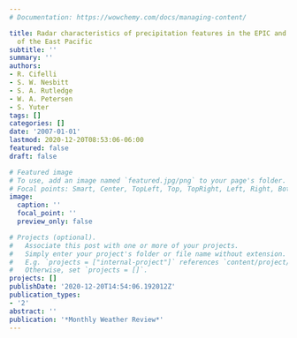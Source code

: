 ```yaml
---
# Documentation: https://wowchemy.com/docs/managing-content/

title: Radar characteristics of precipitation features in the EPIC and TEPPS regions
  of the East Pacific
subtitle: ''
summary: ''
authors:
- R. Cifelli
- S. W. Nesbitt
- S. A. Rutledge
- W. A. Petersen
- S. Yuter
tags: []
categories: []
date: '2007-01-01'
lastmod: 2020-12-20T08:53:06-06:00
featured: false
draft: false

# Featured image
# To use, add an image named `featured.jpg/png` to your page's folder.
# Focal points: Smart, Center, TopLeft, Top, TopRight, Left, Right, BottomLeft, Bottom, BottomRight.
image:
  caption: ''
  focal_point: ''
  preview_only: false

# Projects (optional).
#   Associate this post with one or more of your projects.
#   Simply enter your project's folder or file name without extension.
#   E.g. `projects = ["internal-project"]` references `content/project/deep-learning/index.md`.
#   Otherwise, set `projects = []`.
projects: []
publishDate: '2020-12-20T14:54:06.192012Z'
publication_types:
- '2'
abstract: ''
publication: '*Monthly Weather Review*'
---
```

